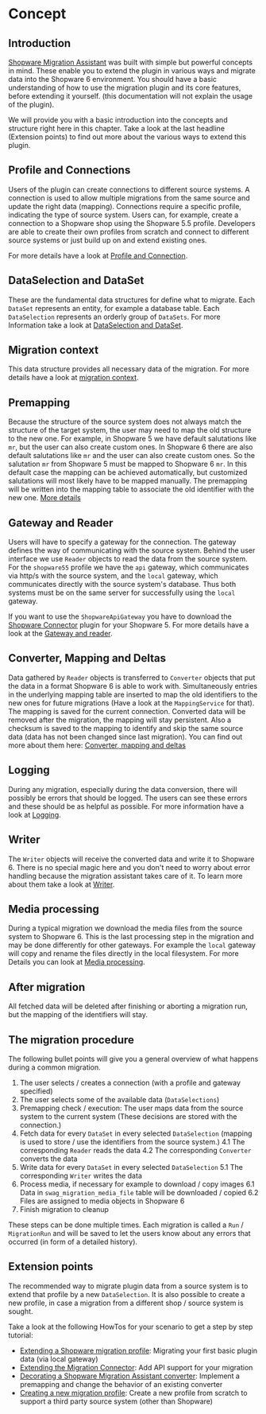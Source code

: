 # Concept



## Introduction

[Shopware Migration Assistant](https://github.com/shopware/SwagMigrationAssistant) was built with simple but powerful concepts in mind. These enable you to extend the plugin in various ways and migrate data into the Shopware 6 environment. You should have a basic understanding of how to use the migration plugin and its core features, before extending it yourself. \(this documentation will not explain the usage of the plugin\).

We will provide you with a basic introduction into the concepts and structure right here in this chapter. Take a look at the last headline \(Extension points\) to find out more about the various ways to extend this plugin.

## Profile and Connections

Users of the plugin can create connections to different source systems. A connection is used to allow multiple migrations from the same source and update the right data \(mapping\). Connections require a specific profile, indicating the type of source system. Users can, for example, create a connection to a Shopware shop using the Shopware 5.5 profile. Developers are able to create their own profiles from scratch and connect to different source systems or just build up on and extend existing ones.

For more details have a look at [Profile and Connection](profile-and-connection.md).

## DataSelection and DataSet

These are the fundamental data structures for define what to migrate. Each `DataSet` represents an entity, for example a database table. Each `DataSelection` represents an orderly group of `DataSets`. For more Information take a look at [DataSelection and DataSet](dataselection-and-dataset.md).

## Migration context

This data structure provides all necessary data of the migration. For more details have a look at [migration context](migration-context.md).

## Premapping

Because the structure of the source system does not always match the structure of the target system, the user may need to map the old structure to the new one. For example, in Shopware 5 we have default salutations like `mr`, but the user can also create custom ones. In Shopware 6 there are also default salutations like `mr` and the user can also create custom ones. So the salutation `mr` from Shopware 5 must be mapped to Shopware 6 `mr`. In this default case the mapping can be achieved automatically, but customized salutations will most likely have to be mapped manually. The premapping will be written into the mapping table to associate the old identifier with the new one. [More details](premapping.md)

## Gateway and Reader

Users will have to specify a gateway for the connection. The gateway defines the way of communicating with the source system. Behind the user interface we use `Reader` objects to read the data from the source system. For the `shopware55` profile we have the `api` gateway, which communicates via http/s with the source system, and the `local` gateway, which communicates directly with the source system's database. Thus both systems must be on the same server for successfully using the `local` gateway.

If you want to use the `ShopwareApiGateway` you have to download the [Shopware Connector](https://github.com/shopware/SwagMigrationConnector) plugin for your Shopware 5. For more details have a look at the [Gateway and reader](gateway-and-reader.md).

## Converter, Mapping and Deltas

Data gathered by `Reader` objects is transferred to `Converter` objects that put the data in a format Shopware 6 is able to work with. Simultaneously entries in the underlying mapping table are inserted to map the old identifiers to the new ones for future migrations \(Have a look at the `MappingService` for that\). The mapping is saved for the current connection. Converted data will be removed after the migration, the mapping will stay persistent. Also a checksum is saved to the mapping to identify and skip the same source data \(data has not been changed since last migration\). You can find out more about them here: [Converter, mapping and deltas](convert-and-mapping.md)

## Logging

During any migration, especially during the data conversion, there will possibly be errors that should be logged. The users can see these errors and these should be as helpful as possible. For more information have a look at [Logging](logging.md).

## Writer

The `Writer` objects will receive the converted data and write it to Shopware 6. There is no special magic here and you don't need to worry about error handling because the migration assistant takes care of it. To learn more about them take a look at [Writer](writer.md).

## Media processing

During a typical migration we download the media files from the source system to Shopware 6. This is the last processing step in the migration and may be done differently for other gateways. For example the `local` gateway will copy and rename the files directly in the local filesystem. For more Details you can look at [Media processing](media-processing.md).

## After migration

All fetched data will be deleted after finishing or aborting a migration run, but the mapping of the identifiers will stay.

## The migration procedure

The following bullet points will give you a general overview of what happens during a common migration.

1. The user selects / creates a connection \(with a profile and gateway specified\)
2. The user selects some of the available data \(`DataSelections`\)
3. Premapping check / execution: The user maps data from the source system to the current system \(These decisions are stored with the connection.\)
4. Fetch data for every `DataSet` in every selected `DataSelection` \(mapping is used to store / use the identifiers from the source system.\) 4.1 The corresponding `Reader` reads the data 4.2 The corresponding `Converter` converts the data
5. Write data for every `DataSet` in every selected `DataSelection` 5.1 The corresponding `Writer` writes the data
6. Process media, if necessary for example to download / copy images 6.1 Data in `swag_migration_media_file` table will be downloaded / copied 6.2 Files are assigned to media objects in Shopware 6
7. Finish migration to cleanup

These steps can be done multiple times. Each migration is called a `Run` / `MigrationRun` and will be saved to let the users know about any errors that occurred \(in form of a detailed history\).

## Extension points

The recommended way to migrate plugin data from a source system is to extend that profile by a new `DataSelection`. It is also possible to create a new profile, in case a migration from a different shop / source system is sought.

Take a look at the following HowTos for your scenario to get a step by step tutorial:

* [Extending a Shopware migration profile](../guides/extending-a-shopware-migration-profile.md): Migrating your first basic plugin data \(via local gateway\)
* [Extending the Migration Connector](../guides/extending-the-migration-connector.md): Add API support for your migration
* [Decorating a Shopware Migration Assistant converter](../guides/decorating-a-shopware-migration-assistant-converter.md): Implement a premapping and change the behavior of an existing converter
* [Creating a new migration profile](../guides/creating-a-new-migration-profile.md): Create a new profile from scratch to support a third party source system \(other than Shopware\)

